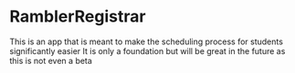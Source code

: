 # RamblerRegistrar
This is an app that is meant to make the scheduling process for students significantly easier
It is only a foundation but will be great in the future as this is not even a beta
